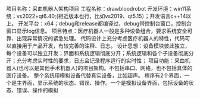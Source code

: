 项目名称：采血机器人架构项目
工程名称：drawbloodrobot
开发环境：win11系统；vs2022+qt6.40;(相近版本也行，比如vs2019、qt5.15）；开发语言c++14以上。
开发平台：x64；debug和release都编译过，debug带控制台窗口，控制台窗口显示log信息。
项目特点：医疗机器人一般是多种设备组合，要求系统安全可靠、出现异常情况的紧急处理。
          代码设计上充分考虑医疗机器人的特性，代码可以直接用于产品开发，有较完善的注释、日志。
设计思想：设备模块彼此独立，每个设备可以独立开发；界面和系统逻辑彻底分开；系统逻辑和各个子设备彻底分开；充分考虑实时性的要求，日志会记录程序运行的实时性；
项目功能：采血机器人(也可以是其他手术机器人)的项目架构。不包括串口、网络，也不包括具体的医疗设备。
          整个系统用模拟设备代替真实设备，比如超声。
		  程序有2个界面，一个是主界面，显示系统的状态、错误、操作。一个是模拟设备界面，包括设备的状态、错误、操作的模拟